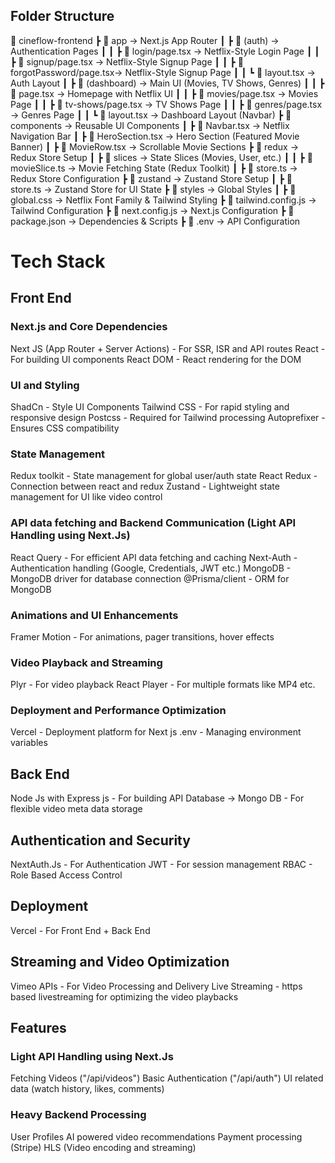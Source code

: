 ## Folder Structure

📂 cineflow-frontend
┣ 📂 app → Next.js App Router
┃ ┣ 📂 (auth) → Authentication Pages
┃ ┃ ┣ 📜 login/page.tsx → Netflix-Style Login Page
┃ ┃ ┣ 📜 signup/page.tsx → Netflix-Style Signup Page
┃ ┃ ┣ 📜 forgotPassword/page.tsx→ Netflix-Style Signup Page
┃ ┃ ┗ 📜 layout.tsx → Auth Layout
┃ ┣ 📂 (dashboard) → Main UI (Movies, TV Shows, Genres)
┃ ┃ ┣ 📜 page.tsx → Homepage with Netflix UI
┃ ┃ ┣ 📜 movies/page.tsx → Movies Page
┃ ┃ ┣ 📜 tv-shows/page.tsx → TV Shows Page
┃ ┃ ┣ 📜 genres/page.tsx → Genres Page
┃ ┃ ┗ 📜 layout.tsx → Dashboard Layout (Navbar)
┣ 📂 components → Reusable UI Components
┃ ┣ 📜 Navbar.tsx → Netflix Navigation Bar
┃ ┣ 📜 HeroSection.tsx → Hero Section (Featured Movie Banner)
┃ ┣ 📜 MovieRow.tsx → Scrollable Movie Sections
┣ 📂 redux → Redux Store Setup
┃ ┣ 📂 slices → State Slices (Movies, User, etc.)
┃ ┃ ┣ 📜 movieSlice.ts → Movie Fetching State (Redux Toolkit)
┃ ┣ 📜 store.ts → Redux Store Configuration
┣ 📂 zustand → Zustand Store Setup
┃ ┣ 📜 store.ts → Zustand Store for UI State
┣ 📂 styles → Global Styles
┃ ┣ 📜 global.css → Netflix Font Family & Tailwind Styling
┣ 📜 tailwind.config.js → Tailwind Configuration
┣ 📜 next.config.js → Next.js Configuration
┣ 📜 package.json → Dependencies & Scripts
┣ 📜 .env → API Configuration

# Tech Stack

## Front End

### Next.js and Core Dependencies

Next JS (App Router + Server Actions) - For SSR, ISR and API routes
React - For building UI components
React DOM - React rendering for the DOM

### UI and Styling

ShadCn - Style UI Components
Tailwind CSS - For rapid styling and responsive design
Postcss - Required for Tailwind processing
Autoprefixer - Ensures CSS compatibility

### State Management

Redux toolkit - State management for global user/auth state
React Redux - Connection between react and redux
Zustand - Lightweight state management for UI like video control

### API data fetching and Backend Communication (Light API Handling using Next.Js)

React Query - For efficient API data fetching and caching
Next-Auth - Authentication handling (Google, Credentials, JWT etc.)
MongoDB - MongoDB driver for database connection
@Prisma/client - ORM for MongoDB

### Animations and UI Enhancements

Framer Motion - For animations, pager transitions, hover effects

### Video Playback and Streaming

Plyr - For video playback
React Player - For multiple formats like MP4 etc.

### Deployment and Performance Optimization

Vercel - Deployment platform for Next js
.env - Managing environment variables

## Back End

Node Js with Express js - For building API
Database -> Mongo DB - For flexible video meta data storage

## Authentication and Security

NextAuth.Js - For Authentication
JWT - For session management
RBAC - Role Based Access Control

## Deployment

Vercel - For Front End + Back End

## Streaming and Video Optimization

Vimeo APIs - For Video Processing and Delivery
Live Streaming - https based livestreaming for optimizing the video playbacks

## Features

### Light API Handling using Next.Js

Fetching Videos ("/api/videos")
Basic Authentication ("/api/auth")
UI related data (watch history, likes, comments)

### Heavy Backend Processing

User Profiles
AI powered video recommendations
Payment processing (Stripe)
HLS (Video encoding and streaming)
